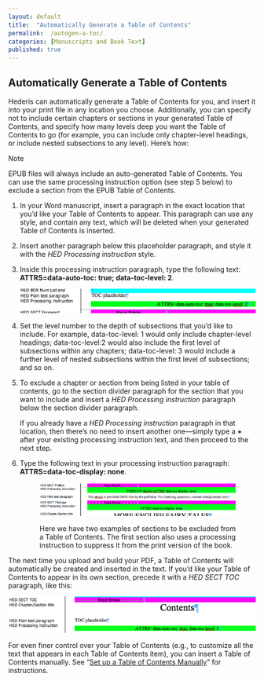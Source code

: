 ```yaml
---
layout: default
title:  "Automatically Generate a Table of Contents"
permalink:  /autogen-a-toc/
categories: [Manuscripts and Book Text]
published: true
---
```


<section data-type="chapter" class="hsecchapter" data-hederis-type="hsecchapter" id="autogen-a-toc" data-pi-attrs="id: autogen-a-toc" role="doc-chapter" title="Automatically Generate a Table of Contents"><h1 data-hederis-type="hblkchaptitle" class="hblkchaptitle" id="p827BcsRF">Automatically Generate a Table of Contents</h1>
    <p class="hblkp" data-hederis-type="hblkp" id="pl31aC8Ip">Hederis can automatically generate a Table of Contents for you, and insert it into your print file in any location you choose. Additionally, you can specify not to include certain chapters or sections in your generated Table of Contents, and specify how many levels deep you want the Table of Contents to go (for example, you can include only chapter-level headings, or include nested subsections to any level). Here&#8217;s how:</p>
    <aside class="hwprbox box" data-hederis-type="hwprbox" id="pTH1vPDC6" data-type="sidebar"><p class="hblktype" data-hederis-type="hblktype" id="pA0TlW4c3">Note</p>
    <p class="hblkp" data-hederis-type="hblkp" id="pRgAJou3x">EPUB files will always include an auto-generated Table of Contents. You can use the same processing instruction option (see step 5 below) to exclude a section from the EPUB Table of Contents.</p>
    </aside>
    <ol class="hwprnum-list" data-hederis-type="hwprnum-list" id="p1BdJiFoM"><li class="hblkoli" data-hederis-type="hblkoli" id="liL8mL7jJa"><p class="hblkoli" data-hederis-type="hblkoli" id="pIJxkgWuA">In your Word manuscript, insert a paragraph in the exact location that you&#8217;d like your Table of Contents to appear. This paragraph can use any style, and contain any text, which will be deleted when your generated Table of Contents is inserted.</p></li>
    <li class="hblkoli" data-hederis-type="hblkoli" id="liismFmllk"><p class="hblkoli" data-hederis-type="hblkoli" id="p2DjNQu65">Insert another paragraph below this placeholder paragraph, and style it with the <em>HED Processing instruction</em> style.</p></li>
    <li class="hblkoli" data-hederis-type="hblkoli" id="liT9SU7yM5"><p class="hblkoli" data-hederis-type="hblkoli" id="pdchQB4zX">Inside this processing instruction paragraph, type the following text: <strong>ATTRS=data-auto-toc: true; data-toc-level: 2</strong>. </p><img data-hederis-type="hblkimg" class="hblkimg" id="pyiXTFcr5" src="/images/tocplaceholder.png"/>
    </li>
    <li class="hblkoli" data-hederis-type="hblkoli" id="lipAmJMXQC"><p class="hblkoli" data-hederis-type="hblkoli" id="pggmJkcKh">Set the level number to the depth of subsections that you&#8217;d like to include. For example, data-toc-level: 1 would only include chapter-level headings; data-toc-level:2 would also include the first level of subsections within any chapters; data-toc-level: 3 would include a further level of nested subsections within the first level of subsections; and so on.</p></li>
    <li class="hblkoli" data-hederis-type="hblkoli" id="li21SWtvCr"><p class="hblkoli" data-hederis-type="hblkoli" id="pjswaedGg">To exclude a chapter or section from being listed in your table of contents, go to the section divider paragraph for the section that you want to include and insert a <em>HED Processing instruction</em> paragraph below the section divider paragraph. </p><p class="hblkli-cont" data-hederis-type="hblkli-cont" id="pecH8YVoF">If you already have a <em>HED Processing instruction</em> paragraph in that location, then there&#8217;s no need to insert another one&#8212;simply type a <strong>+</strong> after your existing processing instruction text, and then proceed to the next step.</p>
    </li>
    <li class="hblkoli" data-hederis-type="hblkoli" id="libTr00erv"><p class="hblkoli" data-hederis-type="hblkoli" id="paQhBD2gp">Type the following text in your processing instruction paragraph: <strong>ATTRS=data-toc-display: none</strong>.</p><figure class="hwprfig" data-hederis-type="hwprfig" id="pLHulbsAi"><img data-hederis-type="hblkimg" class="hblkimg" id="pQByE9tI1" src="/images/tocexclude.png"/>
    <p class="hblkcaption" data-hederis-type="hblkcaption" id="pWZUVhTJJ">Here we have two examples of sections to be excluded from a Table of Contents. The first section also uses a processing instruction to suppress it from the print version of the book.</p>
    </figure>
    </li>
    </ol>
    <p class="hblkp" data-hederis-type="hblkp" id="puY5IcqD4">The next time you upload and build your PDF, a Table of Contents will automatically be created and inserted in the text. If you&#8217;d like your Table of Contents to appear in its own section, precede it with a <em>HED SECT TOC</em> paragraph, like this:</p>
    <img data-hederis-type="hblkimg" class="hblkimg" id="pTWKoea8B" src="/images/tocsection.png"/>
    <p class="hblkp" data-hederis-type="hblkp" id="pdUasaNgG">For even finer control over your Table of Contents (e.g., to customize all the text that appears in each Table of Contents item), you can insert a Table of Contents manually. See &#8220;<a href="{% post_url 2019-04-27-18-SetupaTableofContentsManually %}"><span class="Hyperlink">Set up a Table of Contents Manually</span></a>&#8221; for instructions.</p>
    </section>
    